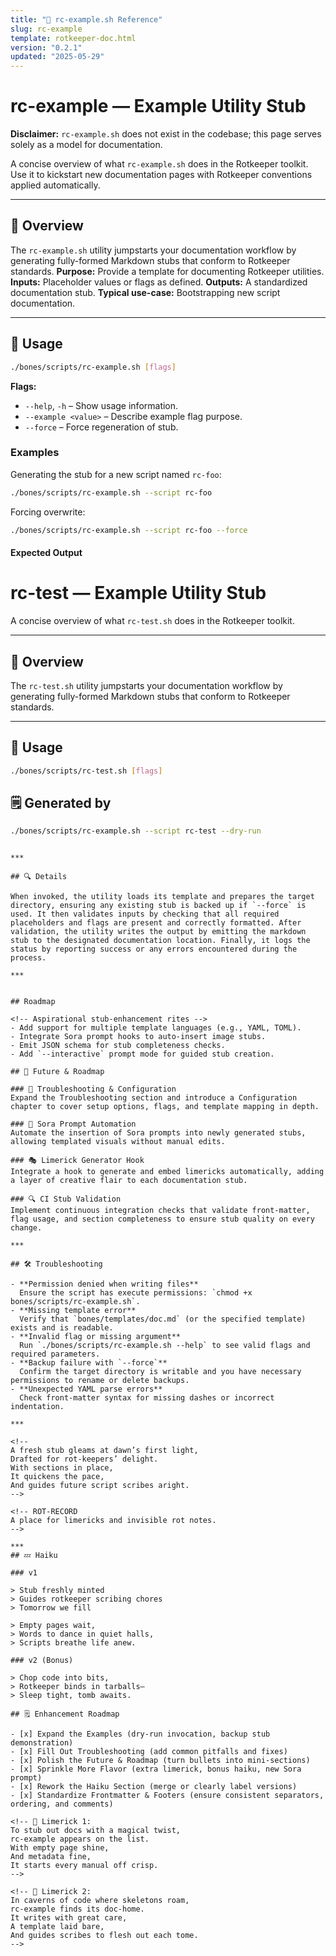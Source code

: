 ```yaml
---
title: "📝 rc-example.sh Reference"
slug: rc-example
template: rotkeeper-doc.html
version: "0.2.1"
updated: "2025-05-29"
---
```


# rc-example — Example Utility Stub

<!-- NOTE: This is a documentation template only; rc-example.sh is not an actual script. -->

<!-- Purpose: stub generation ritual -->

**Disclaimer:** `rc-example.sh` does not exist in the codebase; this page serves solely as a model for documentation.

A concise overview of what `rc-example.sh` does in the Rotkeeper toolkit. Use it to kickstart new documentation pages with Rotkeeper conventions applied automatically.

***

## 📝 Overview

<!-- What the utility does, in ritual terms -->

The `rc-example.sh` utility jumpstarts your documentation workflow by generating fully-formed Markdown stubs that conform to Rotkeeper standards. **Purpose:** Provide a template for documenting Rotkeeper utilities. **Inputs:** Placeholder values or flags as defined. **Outputs:** A standardized documentation stub. **Typical use-case:** Bootstrapping new script documentation.

***

## 🚀 Usage

<!-- Invocation ceremony and flags -->

```bash
./bones/scripts/rc-example.sh [flags]
```

**Flags:**

- `--help`, `-h` – Show usage information.
- `--example <value>` – Describe example flag purpose.
- `--force` – Force regeneration of stub.

### Examples

<!-- Demonstrations of stub generation -->

Generating the stub for a new script named `rc-foo`:

```bash
./bones/scripts/rc-example.sh --script rc-foo
```

Forcing overwrite:

```bash
./bones/scripts/rc-example.sh --script rc-foo --force
```

#### Expected Output

<!-- Sample result of the ritual -->

# rc-test — Example Utility Stub

A concise overview of what `rc-test.sh` does in the Rotkeeper toolkit.

***

## 📝 Overview

The `rc-test.sh` utility jumpstarts your documentation workflow by generating fully-formed Markdown stubs that conform to Rotkeeper standards.

***

## 🚀 Usage

```bash
./bones/scripts/rc-test.sh [flags]
```

## 🗒️ Generated by

```bash
./bones/scripts/rc-example.sh --script rc-test --dry-run
```
```

***

## 🔍 Details

When invoked, the utility loads its template and prepares the target directory, ensuring any existing stub is backed up if `--force` is used. It then validates inputs by checking that all required placeholders and flags are present and correctly formatted. After validation, the utility writes the output by emitting the markdown stub to the designated documentation location. Finally, it logs the status by reporting success or any errors encountered during the process.

***


## Roadmap

<!-- Aspirational stub-enhancement rites -->
- Add support for multiple template languages (e.g., YAML, TOML).
- Integrate Sora prompt hooks to auto-insert image stubs.
- Emit JSON schema for stub completeness checks.
- Add `--interactive` prompt mode for guided stub creation.

## 🎯 Future & Roadmap

### 🔧 Troubleshooting & Configuration
Expand the Troubleshooting section and introduce a Configuration chapter to cover setup options, flags, and template mapping in depth.

### 🤖 Sora Prompt Automation
Automate the insertion of Sora prompts into newly generated stubs, allowing templated visuals without manual edits.

### 🎭 Limerick Generator Hook
Integrate a hook to generate and embed limericks automatically, adding a layer of creative flair to each documentation stub.

### 🔍 CI Stub Validation
Implement continuous integration checks that validate front-matter, flag usage, and section completeness to ensure stub quality on every change.

***

## 🛠️ Troubleshooting

- **Permission denied when writing files**
  Ensure the script has execute permissions: `chmod +x bones/scripts/rc-example.sh`.
- **Missing template error**
  Verify that `bones/templates/doc.md` (or the specified template) exists and is readable.
- **Invalid flag or missing argument**
  Run `./bones/scripts/rc-example.sh --help` to see valid flags and required parameters.
- **Backup failure with `--force`**
  Confirm the target directory is writable and you have necessary permissions to rename or delete backups.
- **Unexpected YAML parse errors**
  Check front-matter syntax for missing dashes or incorrect indentation.

***

<!--
A fresh stub gleams at dawn’s first light,
Drafted for rot-keepers’ delight.
With sections in place,
It quickens the pace,
And guides future script scribes aright.
-->

<!-- ROT-RECORD
A place for limericks and invisible rot notes.
-->

***
## 💤 Haiku

### v1

> Stub freshly minted
> Guides rotkeeper scribing chores
> Tomorrow we fill

> Empty pages wait,
> Words to dance in quiet halls,
> Scripts breathe life anew.

### v2 (Bonus)

> Chop code into bits,
> Rotkeeper binds in tarballs—
> Sleep tight, tomb awaits.

## 🗒️ Enhancement Roadmap

- [x] Expand the Examples (dry-run invocation, backup stub demonstration)
- [x] Fill Out Troubleshooting (add common pitfalls and fixes)
- [x] Polish the Future & Roadmap (turn bullets into mini-sections)
- [x] Sprinkle More Flavor (extra limerick, bonus haiku, new Sora prompt)
- [x] Rework the Haiku Section (merge or clearly label versions)
- [x] Standardize Frontmatter & Footers (ensure consistent separators, ordering, and comments)

<!-- 🎴 Limerick 1:
To stub out docs with a magical twist,
rc-example appears on the list.
With empty page shine,
And metadata fine,
It starts every manual off crisp.
-->

<!-- 🎴 Limerick 2:
In caverns of code where skeletons roam,
rc-example finds its doc-home.
It writes with great care,
A template laid bare,
And guides scribes to flesh out each tome.
-->